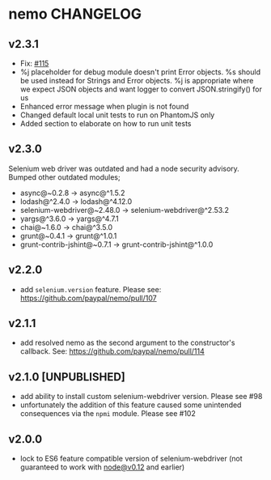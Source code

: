 # nemo CHANGELOG

## v2.3.1

- Fix: [#115](https://github.com/paypal/nemo/issues/115)
- %j placeholder for debug module doesn't print Error objects. %s should be used instead for Strings and Error objects.
%j is appropriate where we expect JSON objects and want logger to convert JSON.stringify() for us
- Enhanced error message when plugin is not found
- Changed default local unit tests to run on PhantomJS only
- Added section to elaborate on how to run unit tests

## v2.3.0

Selenium web driver was outdated and had a node security advisory. Bumped other outdated modules;

- async@~0.2.8 -> async@^1.5.2
- lodash@^2.4.0 -> lodash@^4.12.0
- selenium-webdriver@~2.48.0 -> selenium-webdriver@^2.53.2
- yargs@^3.6.0 -> yargs@^4.7.1
- chai@~1.6.0 -> chai@^3.5.0
- grunt@~0.4.1 -> grunt@^1.0.1
- grunt-contrib-jshint@~0.7.1 -> grunt-contrib-jshint@^1.0.0

## v2.2.0

* add `selenium.version` feature. Please see: https://github.com/paypal/nemo/pull/107

## v2.1.1

* add resolved nemo as the second argument to the constructor's callback. See: https://github.com/paypal/nemo/pull/114

## v2.1.0 [UNPUBLISHED]

* add ability to install custom selenium-webdriver version. Please see #98
* unfortunately the addition of this feature caused some unintended consequences via the `npmi` module. Please see #102

## v2.0.0

* lock to ES6 feature compatible version of selenium-webdriver (not guaranteed to work with node@v0.12 and earlier)
